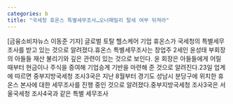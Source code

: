 ```yaml
---
categories: b
title: "국세청 휴온스 특별세무조사…오너패밀리 탈세 여부 뒤져라"
---
```

[금융소비자뉴스 이동준 기자] 글로벌 토탈 헬스케어 기업 휴온스가 국세청의 특별세무조사를 받고 있는 것으로 알려졌다.휴온스 특별세무조사는 창업주 2세인 윤성태 부회장의 아들들 재산 불리기와 깊은 관련이 있는 것으로 보인다. 윤 회장은 아들들에게 어릴 때부터 현금이나 주식을 증여해 기업승계 기반을 마련해 준 것으로 알려진다.23일 업계에 따르면 중부지방국세청 조사3국은 지난 8월부터 경기도 성남시 분당구에 위치한 휴온스 본사에 대한 세무조사를 진행 중인 것으로 알려졌다.중부지방국세청 조사3국은 서울국세청 조사4국과 같은 특별 세무조사